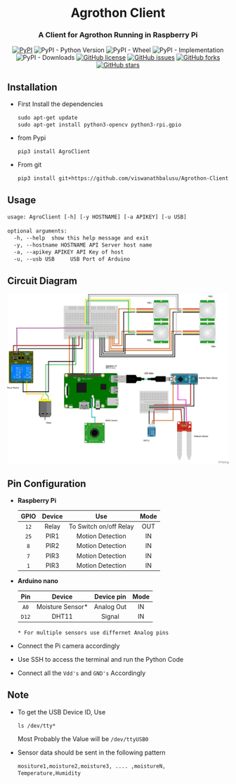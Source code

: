 <div align="center">
<h1>Agrothon Client</h1>
<h3>A Client for Agrothon Running in Raspberry Pi</h3>
<a href="https://pypi.org/project/AgroClient"><img alt="PyPI" src="https://img.shields.io/pypi/v/AgroClient?style=for-the-badge"></a>
<img alt="PyPI - Python Version" src="https://img.shields.io/pypi/pyversions/AgroClient?style=for-the-badge">
<img alt="PyPI - Wheel" src="https://img.shields.io/pypi/wheel/AgroClient?style=for-the-badge">
<img alt="PyPI - Implementation" src="https://img.shields.io/pypi/implementation/AgroClient?style=for-the-badge">
<img alt="PyPI - Downloads" src="https://img.shields.io/pypi/dm/AgroClient?style=for-the-badge">
<a href="https://github.com/viswanathbalusu/Agrothon-Client/blob/main/LICENSE"><img alt="GitHub license" src="https://img.shields.io/github/license/ViswanathBalusu/Agrothon-Client?style=for-the-badge"></a>
<a href="https://github.com/ViswanathBalusu/Agrothon-Client/issues"><img alt="GitHub issues" src="https://img.shields.io/github/issues/ViswanathBalusu/Agrothon-Client?style=for-the-badge"></a>
<a href="https://github.com/ViswanathBalusu/Agrothon-Client/network"><img alt="GitHub forks" src="https://img.shields.io/github/forks/ViswanathBalusu/Agrothon-Client?style=for-the-badge"></a>
<a href="https://github.com/ViswanathBalusu/Agrothon-Client/stargazers"><img alt="GitHub stars" src="https://img.shields.io/github/stars/ViswanathBalusu/Agrothon-Client?style=for-the-badge"></a>

</div>

## Installation
- First Install the dependencies
    ```
    sudo apt-get update
    sudo apt-get install python3-opencv python3-rpi.gpio
    ```
- from Pypi

    ```
    pip3 install AgroClient
    ```
- From git

  ```
  pip3 install git+https://github.com/viswanathbalusu/Agrothon-Client
  ```
## Usage

```
usage: AgroClient [-h] [-y HOSTNAME] [-a APIKEY] [-u USB]

optional arguments:
  -h, --help  show this help message and exit
  -y, --hostname HOSTNAME API Server host name
  -a, --apikey APIKEY API Key of host
  -u, --usb USB     USB Port of Arduino
```

## Circuit Diagram

![Circuit](.github/CircuitDiagram.jpg)

## Pin Configuration

- **Raspberry Pi**

    | GPIO | Device | Use | Mode |
    | :---: | :---: | :---: | :---: |
    | `12` | Relay | To Switch on/off Relay | OUT |
    | `25` | PIR1 | Motion Detection | IN |
    | `8` | PIR2 | Motion Detection | IN |
    | `7` | PIR3 | Motion Detection | IN |
    | `1` | PIR3 | Motion Detection | IN |

- **Arduino nano**

    | Pin | Device | Device pin | Mode |
    | :---: | :---: | :---: | :---: |
    | `A0` | Moisture Sensor* | Analog Out | IN |
    | `D12` | DHT11 | Signal | IN |
  
    ```* For multiple sensors use differnet Analog pins```

- Connect the Pi camera accordingly
- Use SSH to access the terminal and run the Python Code
- Connect all the `Vdd's` and `GND's` Accordingly

## Note
- To get the USB Device ID, Use
    ```
    ls /dev/tty*
    ```
    Most Probably the Value will be `/dev/ttyUSB0`

- Sensor data should be sent in the following pattern
  
    ```
    mositure1,moisture2,moisture3, .... ,moistureN, Temperature,Humidity 
    ```
